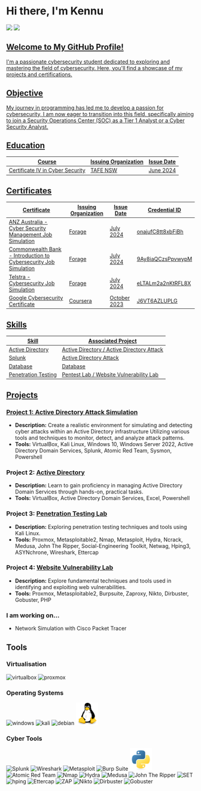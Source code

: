 # Hi there, I'm Kennu
<a href="https://www.linkedin.com/in/kennuchallenger/"><img src="https://img.shields.io/badge/LinkedIn-0077B5?style=for-the-badge&logo=linkedin&logoColor=white" /></a>
<a href="https://tryhackme.com/p/KennuC"><img src="https://img.shields.io/badge/TryHackMe-212C42?style=for-the-badge&logo=tryhackme&logoColor=white"/>

## Welcome to My GitHub Profile!
I'm a passionate cybersecurity student dedicated to exploring and mastering the field of cybersecurity. Here, you'll find a showcase of my projects and certifications. 

## Objective

My journey in programming has led me to develop a passion for cybersecurity, I am now eager to transition into this field, specifically aiming to join a Security Operations Center (SOC) as a Tier 1 Analyst or a Cyber Security Analyst.


## Education
| Course                              | Issuing Organization      | Issue Date      |
| ----------------------------------- | ------------------------- | --------------- |
| [Certificate IV in Cyber Security](https://www.tafensw.edu.au/course-areas/information-and-communication-technology/courses/certificate-iv-in-cyber-security--22603VIC-01) | TAFE NSW | June 2024 |


## Certificates
| Certificate                              | Issuing Organization      | Issue Date      | Credential ID    |
| ---------------------------------------- | ------------------------- | --------------- | ---------------- |
| [ANZ Australia - Cyber Security Management Job Simulation](https://www.theforage.com/simulations/anz/cybersecurity-management-szf9) | Forage | July 2024 | [onajufC8tt8xbFiBh](https://shorturl.at/frbPO) |
| [Commonwealth Bank - Introduction to Cybersecurity Job Simulation](https://www.theforage.com/simulations/commonwealth-bank/intro-cybersecurity-rdxl) | Forage | July 2024 | [9Ay8iaQCzsPpvwypM](https://shorturl.at/gOuwJ) |
| [Telstra - Cybersecurity Job Simulation](https://www.theforage.com/simulations/telstra/cybersecurity-cyyo) | Forage | July 2024 | [eLTALm2a2nKtRFL8X](https://shorturl.at/fkFdJ)
| [Google Cybersecurity Certificate](https://www.coursera.org/professional-certificates/google-cybersecurity) | Coursera | October 2023 | [J6VT6AZLUPLG](https://www.coursera.org/account/accomplishments/professional-cert/J6VT6AZLUPLG) |

## Skills

| Skill                             | Associated Project         |
|-----------------------------------|----------------------------|
| Active Directory                  | [Active Directory](https://github.com/KennuC/ActiveDirectory/) / [Active Directory Attack](https://github.com/KennuC/ActiveDirectoryAttack/) |
| Splunk                            | [Active Directory Attack](https://github.com/KennuC/ActiveDirectoryAttack/) |
| Database                          | [Database](https://github.com/KennuC/Database/) | 
| Penetration Testing               | [Pentest Lab](https://github.com/KennuC/PentestLab) / [Website Vulnerability Lab](https://github.com/KennuC/WebVulnerabilityBasics)|


## Projects

### Project 1: [Active Directory Attack Simulation](https://github.com/KennuC/ActiveDirectoryAttack/)
- **Description:** Create a realistic environment for simulating and detecting cyber attacks within an Active Directory infrastructure Utilizing various tools and techniques to monitor, detect, and analyze attack patterns.
- **Tools:** VirtualBox, Kali Linux, Windows 10, Windows Server 2022, Active Directory Domain Services, Splunk, Atomic Red Team, Sysmon, Powershell

### Project 2: [Active Directory](https://github.com/KennuC/ActiveDirectory/)
- **Description:** Learn to gain proficiency in managing Active Directory Domain Services through hands-on, practical tasks.
- **Tools:** VirtualBox, Active Directory Domain Services, Excel, Powershell

### Project 3: [Penetration Testing Lab](https://github.com/KennuC/PentestLab)
- **Description:** Exploring penetration testing techniques and tools using Kali Linux.
- **Tools:** Proxmox, Metasploitable2, Nmap, Metasploit, Hydra, Ncrack, Medusa, John The Ripper, Social-Engineering Toolkit, Netwag, Hping3, ASYNchrone, Wireshark, Ettercap

### Project 4: [Website Vulnerability Lab](https://github.com/KennuC/WebVulnerabilityLab)
- **Description:** Explore fundamental techniques and tools used in identifying and exploiting web vulnerabilities.
- **Tools:** Proxmox, Metasploitable2, Burpsuite, Zaproxy, Nikto, Dirbuster, Gobuster, PHP

### I am working on...
- Network Simulation with Cisco Packet Tracer

## Tools
### Virtualisation
<p align="left"> 
  <img src="https://www.vectorlogo.zone/logos/virtualbox/virtualbox-icon.svg" alt="virtualbox" width="60" height="60"/> </a>
  <img src="https://github.com/KennuC/KennuC/assets/131323586/6e327a3b-d4ae-4dfe-8150-ec4db92e6a8d" alt="proxmox" width="60" height="60"/> </a>
</p>

### Operating Systems
<p align="left"> 
  <img src="https://upload.wikimedia.org/wikipedia/commons/5/5f/Windows_logo_-_2012.svg" alt="windows" width="60" height="60"/>
  <img src="https://upload.wikimedia.org/wikipedia/commons/2/2b/Kali-dragon-icon.svg" alt="kali" width="60" height="60"/>
  <img src="https://www.debian.org/logos/openlogo-nd.svg" alt="debian" width="60" height="60"/>
  <img src="https://raw.githubusercontent.com/devicons/devicon/master/icons/linux/linux-original.svg" alt="linux" width="60" height="60"/>

### Cyber Tools
<p align="left">
  <img src="https://github.com/KennuC/KennuC/assets/131323586/c296a199-c9e7-4a1e-ab00-86b6320a4c59" alt="Splunk" width="60" height="60"/>
  <img src="https://upload.wikimedia.org/wikipedia/commons/d/df/Wireshark_icon.svg" alt="Wireshark" width="60" height="60"/>
  <img src="https://atomrace.com/blog/wp-content/uploads/2017/10/metasploit-logo.png" alt="Metasploit" width="60" height="60"/>
  <img src="https://miro.medium.com/v2/resize:fit:710/0*FvyoEolATs1TVCy9.png" alt="Burp Suite" width="60" height="60"/>
  <img src="https://raw.githubusercontent.com/devicons/devicon/master/icons/python/python-original.svg" alt="python" width="60" height="60"/>
  <img src="https://atomicredteam.io/static/logo.png" alt="Atomic Red Team" width="60" height="60"/>
  <img src="https://asset.brandfetch.io/idHnSFcYKj/idj4y8Dz-_.png" alt="Nmap" width="60" height="60"/>
  <img src="https://www.kali.org/tools/hydra/images/hydra-logo.svg" alt="Hydra" width="60" height="60"/>
  <img src="https://www.kali.org/tools/medusa/images/medusa-logo.svg" alt="Medusa" width="60" height="60"/>
  <img src="https://www.kali.org/tools/john/images/john-logo.svg" alt="John The Ripper" width="60" height="60"/>
  <img src="https://www.kali.org/tools/set/images/set-logo.svg" alt="SET" width="60" height="60"/>
  <img src="https://www.kali.org/tools/hping3/images/hping3-logo.svg" alt="hping" width="60" height="60"/>
  <img src="https://avatars.githubusercontent.com/u/1973147?s=200&v=4" alt="Ettercap" width="60" height="60"/>
  <img src="https://www.kali.org/tools/zaproxy/images/zaproxy-logo.svg" alt="ZAP" width="60" height="60"/>
  <img src="https://avatars.githubusercontent.com/u/1474884?v=4" alt="Nikto" width="60" height="60"/>
  <img src="https://www.kali.org/tools/dirbuster/images/dirbuster-logo.svg" alt="Dirbuster" width="60" height="60"/>
  <img src="https://www.kali.org/tools/gobuster/images/gobuster-logo.svg" alt="Gobuster" width="60" height="60"/>
</p>
